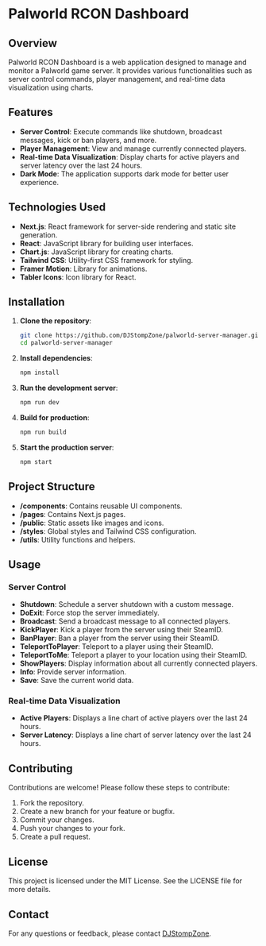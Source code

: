 # Palworld RCON Dashboard

## Overview

Palworld RCON Dashboard is a web application designed to manage and monitor a Palworld game server. It provides various functionalities such as server control commands, player management, and real-time data visualization using charts.

## Features

- **Server Control**: Execute commands like shutdown, broadcast messages, kick or ban players, and more.
- **Player Management**: View and manage currently connected players.
- **Real-time Data Visualization**: Display charts for active players and server latency over the last 24 hours.
- **Dark Mode**: The application supports dark mode for better user experience.

## Technologies Used

- **Next.js**: React framework for server-side rendering and static site generation.
- **React**: JavaScript library for building user interfaces.
- **Chart.js**: JavaScript library for creating charts.
- **Tailwind CSS**: Utility-first CSS framework for styling.
- **Framer Motion**: Library for animations.
- **Tabler Icons**: Icon library for React.

## Installation

1. **Clone the repository**:

    ```bash
    git clone https://github.com/DJStompZone/palworld-server-manager.git
    cd palworld-server-manager
    ```

2. **Install dependencies**:

    ```bash
    npm install
    ```

3. **Run the development server**:

    ```bash
    npm run dev
    ```

4. **Build for production**:

    ```bash
    npm run build
    ```

5. **Start the production server**:

    ```bash
    npm start
    ```

## Project Structure

- **/components**: Contains reusable UI components.
- **/pages**: Contains Next.js pages.
- **/public**: Static assets like images and icons.
- **/styles**: Global styles and Tailwind CSS configuration.
- **/utils**: Utility functions and helpers.

## Usage

### Server Control

- **Shutdown**: Schedule a server shutdown with a custom message.
- **DoExit**: Force stop the server immediately.
- **Broadcast**: Send a broadcast message to all connected players.
- **KickPlayer**: Kick a player from the server using their SteamID.
- **BanPlayer**: Ban a player from the server using their SteamID.
- **TeleportToPlayer**: Teleport to a player using their SteamID.
- **TeleportToMe**: Teleport a player to your location using their SteamID.
- **ShowPlayers**: Display information about all currently connected players.
- **Info**: Provide server information.
- **Save**: Save the current world data.

### Real-time Data Visualization

- **Active Players**: Displays a line chart of active players over the last 24 hours.
- **Server Latency**: Displays a line chart of server latency over the last 24 hours.

## Contributing

Contributions are welcome! Please follow these steps to contribute:

1. Fork the repository.
2. Create a new branch for your feature or bugfix.
3. Commit your changes.
4. Push your changes to your fork.
5. Create a pull request.

## License

This project is licensed under the MIT License. See the LICENSE file for more details.

## Contact

For any questions or feedback, please contact [DJStompZone](https://github.com/DJStompZone).
